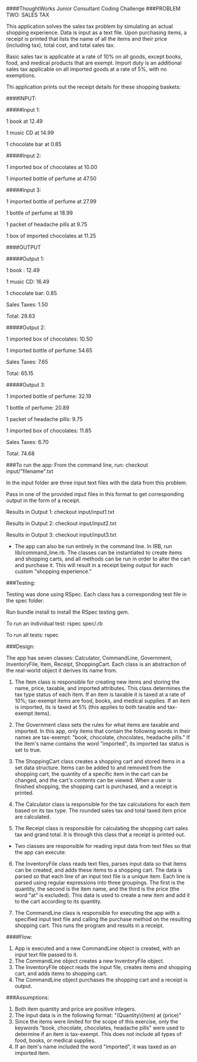 ####ThoughtWorks Junior Consultant Coding Challenge
###PROBLEM TWO: SALES TAX

This application solves the sales tax problem by simulating an actual shopping experience. Data is input as a text file. Upon purchasing items, a receipt is printed that lists the name of all the items and their price (including tax), total cost, and total sales tax.

Basic sales tax is applicable at a rate of 10% on all goods, except books, food, and medical products that are exempt. Import duty is an additional sales tax applicable on all imported goods at a rate of 5%, with no exemptions.

Thi application prints out the receipt details for these shopping baskets: 

####INPUT:
 
#####Input 1:

1 book at 12.49

1 music CD at 14.99

1 chocolate bar at 0.85
 
#####Input 2:

1 imported box of chocolates at 10.00

1 imported bottle of perfume at 47.50
 
#####Input 3:

1 imported bottle of perfume at 27.99

1 bottle of perfume at 18.99

1 packet of headache pills at 9.75

1 box of imported chocolates at 11.25
 
####OUTPUT
 
#####Output 1:

1 book : 12.49

1 music CD: 16.49

1 chocolate bar: 0.85

Sales Taxes: 1.50

Total: 29.83
 
#####Output 2:

1 imported box of chocolates: 10.50

1 imported bottle of perfume: 54.65

Sales Taxes: 7.65

Total: 65.15
 
#####Output 3:

1 imported bottle of perfume: 32.19

1 bottle of perfume: 20.89

1 packet of headache pills: 9.75

1 imported box of chocolates: 11.85

Sales Taxes: 6.70

Total: 74.68

###To run the app:
From the command line, run: checkout input/"filename".txt

In the input folder are three input text files with the data from this problem.

Pass in one of the provided input files in this format to get corresponding output in the form of a receipt.
  
Results in Output 1:
  checkout input/input1.txt

Results in Output 2:
  checkout input/input2.txt

Results in Output 3: 
  checkout input/input3.txt

- The app can also be run entirely in the command line. In IRB, run lib/command_line.rb. The classes can be instantiated to create items and shopping carts, and all methods can be run in order to alter the cart and purchase it. This will result in a receipt being output for each custom "shopping experience."

###Testing:

Testing was done using RSpec. Each class has a corresponding test file in the spec folder. 

Run bundle install to install the RSpec testing gem.

To run an individual test:
  rspec spec/<filename>.rb

To run all tests:
  rspec

###Design: 

The app has seven classes: Calculator, CommandLine, Government, InventoryFile, Item, Receipt, ShoppingCart. Each class is an abstraction of the real-world object it derives its name from. 

1. The Item class is responsible for creating new items and storing the name, price, taxable, and imported attributes. This class determines the tax type status of each item. If an item is taxable it is taxed at a rate of 10%; tax-exempt items are food, books, and medical supplies. If an item is imported, its is taxed at 5% (this applies to both taxable and tax-exempt items). 

2. The Government class sets the rules for what items are taxable and imported. In this app, only items that contain the following words in their names are tax-exempt: "book, chocolate, chocolates, headache pills." If the item's name contains the word "imported", its imported tax status is set to true.  

3. The ShoppingCart class creates a shopping cart and stored items in a set data structure. Items can be added to and removed from the shopping cart, the quantity of a specific item in the cart can be changed, and the cart's contents can be viewed. When a user is finished shopping, the shopping cart is purchased, and a receipt is printed.

4. The Calculator class is responsible for the tax calculations for each item based on its tax type. The rounded sales tax and total taxed item price are calculated. 

5. The Receipt class is responsible for calculating the shopping cart sales tax and grand total. It is through this class that a receipt is printed out.

- Two classes are responsible for reading input data from text files so that the app can execute:

6. The InventoryFile class reads text files, parses input data so that items can be created, and adds these items to a shopping cart. The data is parsed so that each line of an input text file is a unique item. Each line is parsed using regular expressions into three groupings. The first is the quantity, the second is the item name, and the third is the price (the word "at" is excluded). This data is used to create a new item and add it to the cart according to its quantity.

7. The CommandLine class is responsible for executing the app with a specified input text file and calling the purchase method on the resulting shopping cart. This runs the program and results in a receipt.

####Flow:
1. App is executed and a new CommandLine object is created, with an input text file passed to it.
2. The CommandLine object creates a new InventoryFile object.
3. The InventoryFile object reads the input file, creates items and shopping cart, and adds items to shopping cart. 
4. The CommandLine object purchases the shopping cart and a receipt is output.

###Assumptions:

1. Both item quantity and price are positive integers.
2. The input data is in the following format:
"(Quantity)(item) at (price)"
3. Since the items were limited for the scope of this exercise, only the keywords "book, chocolate, chocolates, headache pills" were used to determine if an item is tax-exempt. This does not include all types of food, books, or medical supplies. 
3. If an item's name included the word "imported", it was taxed as an imported item.
